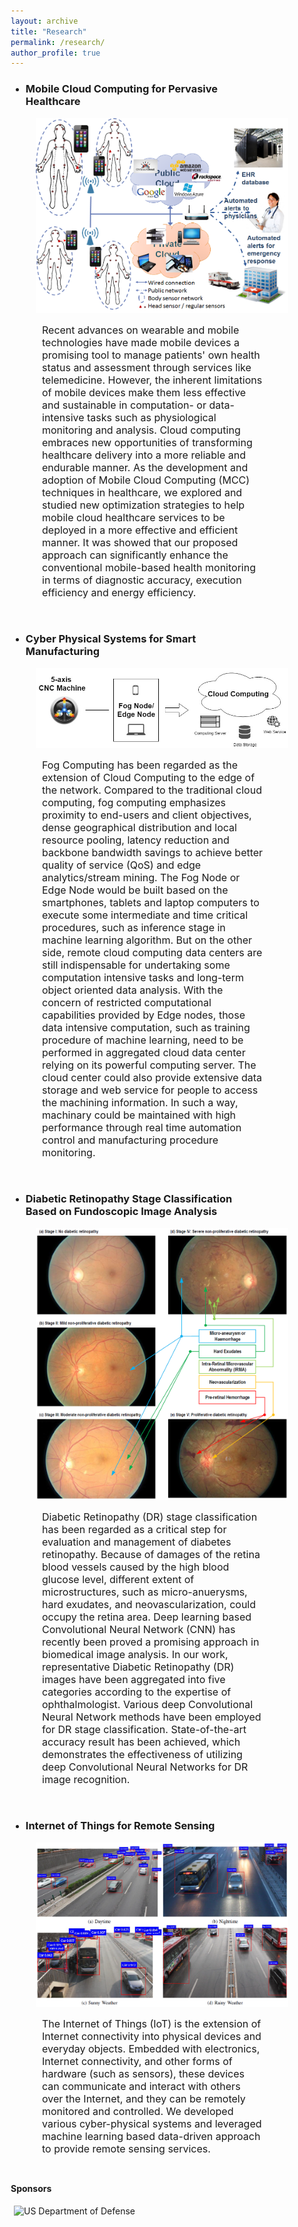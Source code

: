 ```yaml
---
layout: archive
title: "Research"
permalink: /research/
author_profile: true
---
```


<style>
p.ex1 {
  margin-left: 50px;
}

div {
  hyphens: auto;
}

* {
  box-sizing: border-box;
}

.column {
  float: left;
  padding: 5px;
}

/* Clearfix (clear floats) */
.row::after {
  content: "";
  clear: both;
  display: table;
}

.gfg {
    float: left; 
    width:auto; 
    text-align:center; 
    padding:5px; 
} 

image { 
    width: 14%; 
    height: 14%; 
    object-fit: contain; 
}

imag { 
    width: 67%; 
    height: 67%; 
    object-fit: contain; 
}

</style>

* ### Mobile Cloud Computing for Pervasive Healthcare

<img src="/images/MCC_Health.png" alt="Mobile Cloud Computing for Pervasive Healthcare" hspace="40">

<div><p class="ex1"><font size="3">Recent advances on wearable and mobile technologies have made 
mobile devices a promising tool to manage patients' own health status and assessment 
through services like telemedicine. However, the inherent limitations 
of mobile devices make them less effective and sustainable in computation- or data-intensive 
tasks such as physiological monitoring and analysis. Cloud computing embraces new opportunities 
of transforming healthcare delivery into a more reliable and endurable manner. As the development and 
adoption of Mobile Cloud Computing (MCC) techniques in healthcare, 
we explored and studied new optimization strategies to help mobile cloud healthcare services to be deployed in a more effective and efficient manner. 
It was showed that our proposed approach can 
significantly enhance the conventional mobile-based health monitoring 
in terms of diagnostic accuracy, execution efficiency and energy efficiency.</font></p></div>

<br>

* ### Cyber Physical Systems for Smart Manufacturing

<img src="/images/SmartManufacturing.jpg" alt="Cyber Physical Systems for Smart Manufacturing" hspace="40">

<div><p class="ex1"><font size="3">Fog Computing has been regarded as the extension of Cloud Computing to the edge of the network. 
Compared to the traditional cloud computing, fog computing emphasizes proximity to end-users and client objectives, 
dense geographical distribution and local resource pooling, latency reduction and backbone bandwidth savings to achieve 
better quality of service (QoS) and edge analytics/stream mining. The Fog Node or Edge Node would be built based on the smartphones, 
tablets and laptop computers to execute some intermediate and time critical procedures, such as inference stage in machine learning algorithm. 
But on the other side, remote cloud computing data centers are still indispensable for undertaking some computation intensive tasks 
and long-term object oriented data analysis. With the concern of restricted computational capabilities provided by Edge nodes, 
those data intensive computation, such as training procedure of machine learning, need to be performed in aggregated cloud data center relying on its powerful 
computing server. The cloud center could also provide extensive data storage and web service for people to access the machining information. 
In such a way, machinary could be maintained with high performance through real time automation control and manufacturing procedure monitoring.</font></p></div>

<br>

* ### Diabetic Retinopathy Stage Classification Based on Fundoscopic Image Analysis

<img src="/images/DR.png" alt="Diabetic Retinopathy Stage Classification" hspace="40">

<div><p class="ex1"><font size="3">Diabetic Retinopathy (DR) stage classification has been regarded as a critical step for evaluation and management of diabetes retinopathy. 
Because of damages of the retina blood vessels caused by the high blood glucose level, different extent of microstructures, 
such as micro-anuerysms, hard exudates, and neovascularization, could occupy the retina area. Deep learning based 
Convolutional Neural Network (CNN) has recently been proved a promising approach in biomedical image analysis. 
In our work, representative Diabetic Retinopathy (DR) images have been aggregated into five categories according 
to the expertise of ophthalmologist. Various deep Convolutional Neural Network methods have been employed 
for DR stage classification. State-of-the-art accuracy result has been achieved, 
which demonstrates the effectiveness of utilizing deep Convolutional Neural Networks for DR image recognition.</font></p></div>

<br>

* ### Internet of Things for Remote Sensing

<img src="/images/IoT.png" alt="Internet of Things for Remote Sensing" hspace="40">

<div><p class="ex1"><font size="3">The Internet of Things (IoT) is the extension of Internet connectivity into physical devices and everyday objects. 
Embedded with electronics, Internet connectivity, and other forms of hardware (such as sensors), these devices can communicate and interact 
with others over the Internet, and they can be remotely monitored and controlled. We developed various cyber-physical systems and leveraged machine learning based
data-driven approach to provide remote sensing services.</font></p></div>

<br>

<b>Sponsors</b><br>

<div class="row">
  <div class="gfg">
    <image src="/images/United_States_Department_of_Defense_Seal.svg.png" alt="US Department of Defense">
  </div>
  <div class="gfg">
    <imag src="/images/VSU.png" alt="Virginia State University">
  </div>
</div>
